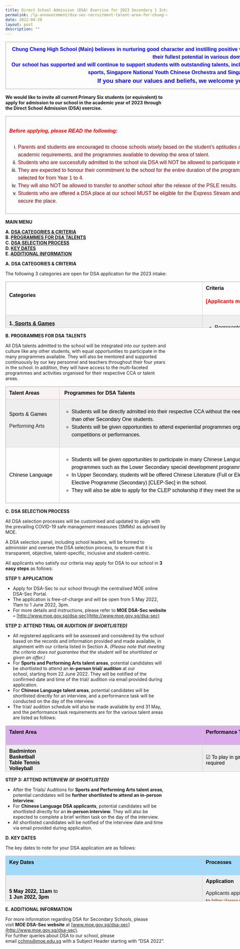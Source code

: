 ```yaml
---
title: Direct School Admission (DSA) Exercise for 2023 Secondary 1 Intake
permalink: /lp-announcement/dsa-sec-recruitment-talent-area-for-chung-cheng-high-school-main/
date: 2022-04-20
layout: post
description: ""
---
```

<table border="1" style="box-sizing: border-box; border: 1px solid rgba(0, 0, 0, 0.2); border-collapse: collapse; color: rgb(0, 0, 0); font-family: Montserrat, &quot;Noto Sans SC&quot;, sans-serif; font-size: medium; font-style: normal; font-variant-ligatures: normal; font-variant-caps: normal; font-weight: 400; letter-spacing: normal; orphans: 2; text-align: start; text-transform: none; white-space: normal; widows: 2; word-spacing: 0px; -webkit-text-stroke-width: 0px; text-decoration-thickness: initial; text-decoration-style: initial; text-decoration-color: initial; width: 1230px;"><tbody style="box-sizing: border-box;"><tr style="box-sizing: border-box;"><td style="box-sizing: border-box; padding: 10px; border: 1px solid rgb(204, 204, 204); width: 1229px; text-align: center;"><strong style="box-sizing: border-box; font-weight: bolder;"><span style="box-sizing: border-box; line-height: 1.5; color: rgb(0, 0, 255);">Chung Cheng High School (Main) believes in nurturing good character and instilling positive values in our students, to enable them to strive for and achieve their fullest potential in various domains.</span></strong><br style="box-sizing: border-box;"><strong style="box-sizing: border-box; font-weight: bolder;"><span style="box-sizing: border-box; line-height: 1.5; color: rgb(0, 0, 255);">Our school has supported and will continue to support students with outstanding talents, including National Team or National Youth Team players of various sports, Singapore National Youth Chinese Orchestra and Singapore National Youth Orchestra.</span></strong><br style="box-sizing: border-box;"><span style="box-sizing: border-box; line-height: 1.5; font-size: 14pt;"><strong style="box-sizing: border-box; font-weight: bolder;"><span style="box-sizing: border-box; line-height: 1.5; color: rgb(0, 0, 255);">If you share our values and beliefs, we welcome you to join our big family.</span></strong></span></td></tr></tbody></table>

**We would like to invite all current Primary Six students (or equivalent) to apply for admission to our school in the academic year of 2023 through the Direct School Admission (DSA) exercise.**

<table border="1" style="box-sizing: border-box; border: 1px solid rgba(0, 0, 0, 0.2); border-collapse: collapse; color: rgb(0, 0, 0); font-family: Montserrat, &quot;Noto Sans SC&quot;, sans-serif; font-size: medium; font-style: normal; font-variant-ligatures: normal; font-variant-caps: normal; font-weight: 400; letter-spacing: normal; orphans: 2; text-align: start; text-transform: none; white-space: normal; widows: 2; word-spacing: 0px; -webkit-text-stroke-width: 0px; text-decoration-thickness: initial; text-decoration-style: initial; text-decoration-color: initial; width: 1230px;"><tbody style="box-sizing: border-box;"><tr style="box-sizing: border-box;"><td style="box-sizing: border-box; padding: 10px; border: 1px solid rgb(204, 204, 204); width: 1229px;"><span style="box-sizing: border-box; line-height: 1.5; color: rgb(255, 0, 0);"><h5 style="color:red" align="left">Before applying, please READ the following:</h5></span><p style="box-sizing: border-box; line-height: 1.5; font-weight: 400; color: rgb(30, 30, 30); font-size: 1em;"></p><ol style="box-sizing: border-box; line-height: 1.5; list-style-type: lower-roman;"><li style="box-sizing: border-box;"><span style="box-sizing: border-box; line-height: 1.5; color: rgb(128, 0, 0);">Parents and students are encouraged to choose schools wisely based on the student’s aptitudes and strengths, bearing in mind the schools’ academic and non-academic requirements, and the programmes available to develop the area of talent.</span></li><li style="box-sizing: border-box;"><span style="box-sizing: border-box; line-height: 1.5; color: rgb(128, 0, 0);">Students who are successfully admitted to the school via DSA will NOT be allowed to participate in the annual S1 Posting Exercise to opt for secondary schools.</span></li><li style="box-sizing: border-box;"><span style="box-sizing: border-box; line-height: 1.5; color: rgb(128, 0, 0);">They are expected to honour their commitment to the school for the entire duration of the programme and participate in the activities related to the talent they are selected for from Year 1 to 4.</span></li><li style="box-sizing: border-box;"><span style="box-sizing: border-box; line-height: 1.5; color: rgb(128, 0, 0);">They will also NOT be allowed to transfer to another school after the release of the PSLE results.</span></li><li style="box-sizing: border-box;"><span style="box-sizing: border-box; line-height: 1.5; color: rgb(128, 0, 0);">Students who are offered a DSA place at our school MUST be eligible for the Express Stream and MUST study Higher Chinese as the Mother Tongue Language to secure the place.</span></li></ol></td></tr></tbody></table>

**MAIN MENU**  
<p><strong>A. <a href="#link1">DSA CATEGORIES &amp; CRITERIA</a></strong><br><strong>B. <a href="#link2">PROGRAMMES FOR DSA TALENTS</a></strong><br><strong>C. <a href="#link3">DSA SELECTION PROCESS</a></strong><br><strong>D. <a href="#link4">KEY DATES</a></strong><br><strong>E. <a href="#link5">ADDITIONAL INFORMATION</a></strong></p> 

<p id="link1"><strong>A. DSA CATEGORIES &amp; CRITERIA</strong></p>

The following 3 categories are open for DSA application for the 2023 intake:

<table border="1" style="box-sizing: border-box; border: 1px solid rgba(0, 0, 0, 0.2); border-collapse: collapse; color: rgb(0, 0, 0); font-family: Montserrat, &quot;Noto Sans SC&quot;, sans-serif; font-size: medium; font-style: normal; font-variant-ligatures: normal; font-variant-caps: normal; font-weight: 400; letter-spacing: normal; orphans: 2; text-align: start; text-transform: none; white-space: normal; widows: 2; word-spacing: 0px; -webkit-text-stroke-width: 0px; text-decoration-thickness: initial; text-decoration-style: initial; text-decoration-color: initial; height: 144px; width: 1230px;"><tbody style="box-sizing: border-box;"><tr style="box-sizing: border-box; height: 48px;"><td style="box-sizing: border-box; padding: 10px; border: 1px solid rgb(204, 204, 204); width: 614.5px; height: 48px;"><h4 style="box-sizing: border-box; font-weight: 700; margin: 0px; padding-bottom: 20px;"><strong style="box-sizing: border-box; font-weight: bolder;">Categories</strong></h4></td><td style="box-sizing: border-box; padding: 10px; border: 1px solid rgb(204, 204, 204); width: 614.5px; height: 48px;"><h4 style="box-sizing: border-box; font-weight: 700; margin: 0px; padding-bottom: 20px;"><strong style="box-sizing: border-box; font-weight: bolder;">Criteria</strong></h4><h4 style="box-sizing: border-box; font-weight: 700; margin: 0px; padding-bottom: 20px;"><strong style="box-sizing: border-box; font-weight: bolder;"><span style="box-sizing: border-box; line-height: 1.5; color: rgb(255, 0, 0);">[Applicants must have:]</span></strong></h4></td></tr><tr style="box-sizing: border-box; background: rgb(238, 238, 238); height: 24px;"><td style="box-sizing: border-box; padding: 10px; border: 1px solid rgb(204, 204, 204); width: 614.5px; height: 24px;"><strong style="box-sizing: border-box; font-weight: bolder;">1.<span style="box-sizing: border-box; line-height: 1.5; text-decoration: underline;"><span>&nbsp;</span>Sports &amp; Games</span></strong><p style="box-sizing: border-box; line-height: 1.5; font-weight: 400; color: rgb(30, 30, 30); font-size: 1em;"></p><p style="box-sizing: border-box; line-height: 1.5; font-weight: 400; color: rgb(30, 30, 30); font-size: 1em;"><strong style="box-sizing: border-box; font-weight: bolder;"><span style="box-sizing: border-box; line-height: 1.5; font-size: 1em; color: rgb(0, 0, 255);">Badminton</span></strong></p><p style="box-sizing: border-box; line-height: 1.5; font-weight: 400; color: rgb(30, 30, 30); font-size: 1em;"><strong style="box-sizing: border-box; font-weight: bolder;"><span style="box-sizing: border-box; line-height: 1.5; font-size: 1em; color: rgb(0, 0, 255);">Basketball</span></strong></p><p style="box-sizing: border-box; line-height: 1.5; font-weight: 400; color: rgb(30, 30, 30); font-size: 1em;"><strong style="box-sizing: border-box; font-weight: bolder;"><span style="box-sizing: border-box; line-height: 1.5; font-size: 1em; color: rgb(0, 0, 255);">Table Tennis</span></strong></p><p style="box-sizing: border-box; line-height: 1.5; font-weight: 400; color: rgb(30, 30, 30); font-size: 1em;"><strong style="box-sizing: border-box; font-weight: bolder;"><span style="box-sizing: border-box; line-height: 1.5; font-size: 1em; color: rgb(0, 0, 255);">Volleyball</span></strong></p><p style="box-sizing: border-box; line-height: 1.5; font-weight: 400; color: rgb(30, 30, 30); font-size: 1em;"><strong style="box-sizing: border-box; font-weight: bolder;"><span style="box-sizing: border-box; line-height: 1.5; font-size: 1em; color: rgb(0, 0, 255);">Wushu</span></strong></p></td><td style="box-sizing: border-box; padding: 10px; border: 1px solid rgb(204, 204, 204); width: 614.5px; height: 24px;"><ul style="box-sizing: border-box; line-height: 1.5; list-style-type: disc;"><li style="box-sizing: border-box;">Represented the State or the Singapore Schools or their schools and achieved outstanding results, or equivalent,<strong style="box-sizing: border-box; font-weight: bolder;"><span>&nbsp;</span>or</strong></li><li style="box-sizing: border-box;">Achieved Top 8 placing in individual events at competitions equivalent to SPSSC National Schools Championships or higher,<span>&nbsp;</span><strong style="box-sizing: border-box; font-weight: bolder;">or</strong></li><li style="box-sizing: border-box;">Played a key role in the School Team and helped their teams achieved Top 8 placing in team events equivalent to SPSSC National Schools Championships, or higher,<span>&nbsp;</span><strong style="box-sizing: border-box; font-weight: bolder;">or</strong></li><li style="box-sizing: border-box;">Attained outstanding individual achievements or standards in the specified sports</li></ul></td></tr><tr style="box-sizing: border-box; height: 24px;"><td style="box-sizing: border-box; padding: 10px; border: 1px solid rgb(204, 204, 204); width: 614.5px; height: 24px; background-color: rgb(255, 255, 255);"><strong style="box-sizing: border-box; font-weight: bolder;">2.<span>&nbsp;</span><span style="box-sizing: border-box; line-height: 1.5; text-decoration: underline;">Performing Arts</span></strong><p style="box-sizing: border-box; line-height: 1.5; font-weight: 400; color: rgb(30, 30, 30); font-size: 1em;"></p><p style="box-sizing: border-box; line-height: 1.5; font-weight: 400; color: rgb(30, 30, 30); font-size: 1em;"><strong style="box-sizing: border-box; font-weight: bolder;"><span style="box-sizing: border-box; line-height: 1.5; font-size: 1em; color: rgb(0, 0, 255);">Chinese Orchestra</span></strong><br style="box-sizing: border-box;"><span style="box-sizing: border-box; line-height: 1.5; font-size: 1em; color: rgb(0, 0, 255);">(Only Gaohu, Zhonghu, Erhu, Da Ruan, Zhong Ruan, Liuqin, Pipa, Dizi, Sheng, Suona, Yangqin, Cello, Double Bass, Percussion)</span></p><p style="box-sizing: border-box; line-height: 1.5; font-weight: 400; color: rgb(30, 30, 30); font-size: 1em;"><strong style="box-sizing: border-box; font-weight: bolder;"><span style="box-sizing: border-box; line-height: 1.5; font-size: 1em; color: rgb(0, 0, 255);">Concert Band</span></strong><br style="box-sizing: border-box;"><span style="box-sizing: border-box; line-height: 1.5; font-size: 1em; color: rgb(0, 0, 255);">(Only Flute, Oboe, Clarinet, Bass Clarinet, Bassoon, Saxophone (Alto/Tenor/Baritone), French Horn, Trumpet, Trombone, Euphonium, Tuba, Double Bass, Percussion)</span></p></td><td style="box-sizing: border-box; padding: 10px; border: 1px solid rgb(204, 204, 204); width: 614.5px; height: 24px; background-color: rgb(255, 255, 255);"><ul style="box-sizing: border-box; line-height: 1.5; list-style-type: disc;"><li style="box-sizing: border-box;">Performed for their school or established organisations at a high level in local public or international performances,<span>&nbsp;</span><strong style="box-sizing: border-box; font-weight: bolder;">and</strong></li><li style="box-sizing: border-box;">Attained outstanding individual achievements, standards, or level of proficiency in the specified areas</li></ul></td></tr><tr style="box-sizing: border-box; background: rgb(238, 238, 238); height: 24px;"><td style="box-sizing: border-box; padding: 10px; border: 1px solid rgb(204, 204, 204); width: 614.5px; height: 24px;"><strong style="box-sizing: border-box; font-weight: bolder;">3.<span>&nbsp;</span><span style="box-sizing: border-box; line-height: 1.5; text-decoration: underline;">Chinese Language</span></strong></td><td style="box-sizing: border-box; padding: 10px; border: 1px solid rgb(204, 204, 204); width: 614.5px; height: 24px;"><ul style="box-sizing: border-box; line-height: 1.5; list-style-type: disc;"><li style="box-sizing: border-box;">Had strong command of the Chinese Language in both spoken and written form;<span>&nbsp;</span><strong style="box-sizing: border-box; font-weight: bolder;">and</strong></li><li style="box-sizing: border-box;">Had been taking Chinese or Higher Chinese as their Mother Tongue Language;<span>&nbsp;</span><strong style="box-sizing: border-box; font-weight: bolder;">and</strong></li><li style="box-sizing: border-box;">Had been performing well (AL 1-3 or equivalent) for Chinese Language for at least past 2 years;<span>&nbsp;</span><strong style="box-sizing: border-box; font-weight: bolder;">and</strong></li><li style="box-sizing: border-box;">Participated actively in Chinese Language-related and/or Chinese Cultural activities, events, or competitions</li></ul></td></tr><tr style="box-sizing: border-box; height: 24px;"><td colspan="2" style="box-sizing: border-box; padding: 10px; border: 1px solid rgb(204, 204, 204); width: 1229px; height: 24px;"><span style="box-sizing: border-box; line-height: 1.5; color: rgb(255, 0, 0);"><em style="box-sizing: border-box;">*Please note that meeting all the above criteria does not guarantee that the student will be shortlisted or given an offer.</em></span></td></tr></tbody></table>

<p id="link2"><strong>B. PROGRAMMES FOR DSA TALENTS</strong></p>

All DSA talents admitted to the school will be integrated into our system and culture like any other students, with equal opportunities to participate in the many programmes available. They will also be mentored and supported continuously by our key personnel and teachers throughout their four years in the school. In addition, they will have access to the multi-faceted programmes and activities organised for their respective CCA or talent areas.

<table border="1" style="box-sizing: border-box; border: 1px solid rgba(0, 0, 0, 0.2); border-collapse: collapse; color: rgb(0, 0, 0); font-family: Montserrat, &quot;Noto Sans SC&quot;, sans-serif; font-size: medium; font-style: normal; font-variant-ligatures: normal; font-variant-caps: normal; font-weight: 400; letter-spacing: normal; orphans: 2; text-align: start; text-transform: none; white-space: normal; widows: 2; word-spacing: 0px; -webkit-text-stroke-width: 0px; text-decoration-thickness: initial; text-decoration-style: initial; text-decoration-color: initial; width: 1230px;"><tbody style="box-sizing: border-box;"><tr style="box-sizing: border-box;"><td style="box-sizing: border-box; padding: 10px; border: 1px solid rgb(204, 204, 204); width: 167.586px; background-color: rgb(250, 242, 242);"><strong style="box-sizing: border-box; font-weight: bolder;">Talent Areas</strong></td><td style="box-sizing: border-box; padding: 10px; border: 1px solid rgb(204, 204, 204); width: 1061.41px; background-color: rgb(250, 242, 242);">&nbsp;<strong style="box-sizing: border-box; font-weight: bolder;">Programmes for DSA Talents</strong></td></tr><tr style="box-sizing: border-box; background: rgb(238, 238, 238);"><td style="box-sizing: border-box; padding: 10px; border: 1px solid rgb(204, 204, 204); width: 167.586px;">Sports &amp; Games<p style="box-sizing: border-box; line-height: 1.5; font-weight: 400; color: rgb(30, 30, 30); font-size: 1em;"></p><p style="box-sizing: border-box; line-height: 1.5; font-weight: 400; color: rgb(30, 30, 30); font-size: 1em;">Performing Arts</p></td><td style="box-sizing: border-box; padding: 10px; border: 1px solid rgb(204, 204, 204); width: 1061.41px;"><ul style="box-sizing: border-box; line-height: 1.5; list-style-type: circle;"><li style="box-sizing: border-box;">Students will be directly admitted into their respective CCA without the need for trials or auditions and will be able to join their teams sooner than other Secondary One students.</li><li style="box-sizing: border-box;">Students will be given opportunities to attend experiential programmes organised for their CCAs, as well as to represent the school in various competitions or performances.</li></ul></td></tr><tr style="box-sizing: border-box;"><td style="box-sizing: border-box; padding: 10px; border: 1px solid rgb(204, 204, 204); width: 167.586px;">Chinese Language</td><td style="box-sizing: border-box; padding: 10px; border: 1px solid rgb(204, 204, 204); width: 1061.41px;"><ul style="box-sizing: border-box; line-height: 1.5; list-style-type: circle;"><li style="box-sizing: border-box;">Students will be given opportunities to participate in many Chinese Language and Chinese Culture related experiential and training programmes such as the Lower Secondary special development programmes on public speaking and creative writing.</li><li style="box-sizing: border-box;">In Upper Secondary, students will be offered Chinese Literature (Full or Elective) as an O-Level subject and join the Chinese Language Elective Programme (Secondary) [CLEP-Sec] in the school.</li><li style="box-sizing: border-box;">They will also be able to apply for the CLEP scholarship if they meet the selection criteria.(<a href="https://www.moe.gov.sg/programmes/clep-sec" style="box-sizing: border-box; background-color: transparent; color: rgb(203, 75, 61);"><span style="box-sizing: border-box; line-height: 1.5; text-decoration: underline;"><span style="box-sizing: border-box; line-height: 1.5; color: rgb(0, 0, 255); text-decoration: underline;">https://www.moe.gov.sg/programmes/clep-sec</span></span></a>)</li></ul></td></tr></tbody></table>

<p id="link3"><strong>C. DSA SELECTION PROCESS</strong></p>

All DSA selection processes will be customised and updated to align with the prevailing COVID-19 safe management measures (SMMs) as advised by MOE.

A DSA selection panel, including school leaders, will be formed to administer and oversee the DSA selection process, to ensure that it is transparent, objective, talent-specific, inclusive and student-centric.

All applicants who satisfy our criteria may apply for DSA to our school in **3 easy steps** as follows:

**STEP 1: APPLICATION**

*   Apply for DSA-Sec to our school through the centralised MOE online DSA-Sec Portal.
*   The application is free-of-charge and will be open from 5 May 2022, 11am to 1 June 2022, 3pm.
*   For more details and instructions, please refer to **MOE DSA-Sec website –** [http://www.moe.gov.sg/dsa-sec](http://www.moe.gov.sg/dsa-sec)

**STEP 2: ATTEND TRIAL OR AUDITION _(IF SHORTLISTED)_**

*   All registered applicants will be assessed and considered by the school based on the records and information provided and made available, in alignment with our criteria listed in Section A. _(Please note that meeting the criteria does not guarantee that the student will be shortlisted or given an offer.)_
*   For **Sports and Performing Arts talent areas**, potential candidates will be shortlisted to attend an **in-person trial/ audition** at our school, starting from 22 June 2022. They will be notified of the confirmed date and time of the trial/ audition via email provided during application.
*   For **Chinese Language talent areas**, potential candidates will be shortlisted directly for an interview, and a performance task will be conducted on the day of the interview.
*   The trial/ audition schedule will also be made available by end 31 May, and the performance task requirements are for the various talent areas are listed as follows:

<table border="1" style="box-sizing: border-box; border: 1px solid rgba(0, 0, 0, 0.2); border-collapse: collapse; color: rgb(0, 0, 0); font-family: Montserrat, &quot;Noto Sans SC&quot;, sans-serif; font-size: medium; font-style: normal; font-variant-ligatures: normal; font-variant-caps: normal; font-weight: 400; letter-spacing: normal; orphans: 2; text-align: start; text-transform: none; white-space: normal; widows: 2; word-spacing: 0px; -webkit-text-stroke-width: 0px; text-decoration-thickness: initial; text-decoration-style: initial; text-decoration-color: initial; height: 144px; width: 1230px;"><tbody style="box-sizing: border-box;"><tr style="box-sizing: border-box; height: 24px;"><td style="box-sizing: border-box; padding: 10px; border: 1px solid rgb(204, 204, 204); width: 614.5px; height: 24px; background-color: rgb(219, 174, 235);"><h4 style="box-sizing: border-box; font-weight: 700; margin: 0px; padding-bottom: 20px;">Talent Area</h4></td><td style="box-sizing: border-box; padding: 10px; border: 1px solid rgb(204, 204, 204); width: 614.5px; height: 24px; background-color: rgb(219, 174, 235);"><h4 style="box-sizing: border-box; font-weight: 700; margin: 0px; padding-bottom: 20px;">Performance Task</h4></td></tr><tr style="box-sizing: border-box; background: rgb(238, 238, 238); height: 24px;"><td style="box-sizing: border-box; padding: 10px; border: 1px solid rgb(204, 204, 204); width: 614.5px; height: 24px;"><strong style="box-sizing: border-box; font-weight: bolder;">Badminton</strong><br style="box-sizing: border-box;"><strong style="box-sizing: border-box; font-weight: bolder;">Basketball</strong><br style="box-sizing: border-box;"><strong style="box-sizing: border-box; font-weight: bolder;">Table Tennis</strong><br style="box-sizing: border-box;"><strong style="box-sizing: border-box; font-weight: bolder;">Volleyball</strong></td><td style="box-sizing: border-box; padding: 10px; border: 1px solid rgb(204, 204, 204); width: 614.5px; height: 24px;">☑ To play in game situations, and perform sports-related skills or actions as required</td></tr><tr style="box-sizing: border-box; height: 24px;"><td style="box-sizing: border-box; padding: 10px; border: 1px solid rgb(204, 204, 204); width: 614.5px; height: 24px;"><strong style="box-sizing: border-box; font-weight: bolder;">Wushu</strong></td><td style="box-sizing: border-box; padding: 10px; border: 1px solid rgb(204, 204, 204); width: 614.5px; height: 24px;">☑ To prepare and perform 1 Quanshu, 1 Short Weapon and 1 Long Weapon routine, each of 5-duan or higher level, and any other relevant Wushu actions as required</td></tr><tr style="box-sizing: border-box; background: rgb(238, 238, 238); height: 24px;"><td style="box-sizing: border-box; padding: 10px; border: 1px solid rgb(204, 204, 204); width: 614.5px; height: 24px;"><strong style="box-sizing: border-box; font-weight: bolder;">Chinese Orchestra</strong></td><td style="box-sizing: border-box; padding: 10px; border: 1px solid rgb(204, 204, 204); width: 614.5px; height: 24px;">☑ To perform 2 contrasting pieces on the instrument, with total time of 5 to 10 minutes</td></tr><tr style="box-sizing: border-box; height: 24px;"><td style="box-sizing: border-box; padding: 10px; border: 1px solid rgb(204, 204, 204); width: 614.5px; height: 24px;"><strong style="box-sizing: border-box; font-weight: bolder;">Concert Band</strong></td><td style="box-sizing: border-box; padding: 10px; border: 1px solid rgb(204, 204, 204); width: 614.5px; height: 24px;">☑ To perform 2 contrasting pieces on the instrument, with total time of 5 to 10 minutes</td></tr><tr style="box-sizing: border-box; background: rgb(238, 238, 238); height: 24px;"><td style="box-sizing: border-box; padding: 10px; border: 1px solid rgb(204, 204, 204); width: 614.5px; height: 24px;"><strong style="box-sizing: border-box; font-weight: bolder;">Chinese Language</strong></td><td style="box-sizing: border-box; padding: 10px; border: 1px solid rgb(204, 204, 204); width: 614.5px; height: 24px;">☑ To attend an Interview, followed by a short writing task to be completed on the day of the interview</td></tr></tbody></table>

**STEP 3: ATTEND INTERVIEW _(IF SHORTLISTED)_**

*   After the Trials/ Auditions for **Sports and Performing Arts talent areas**, potential candidates will be **further shortlisted to attend an in-person Interview.**
*   For **Chinese Language DSA applicants**, potential candidates will be shortlisted directly for an **in-person interview.** They will also be expected to complete a brief written task on the day of the interview.
*   All shortlisted candidates will be notified of the interview date and time via email provided during application.

<p id="link4"><strong>D. KEY DATES</strong></p>

The key dates to note for your DSA application are as follows:

<table border="1" style="box-sizing: border-box; border: 1px solid rgba(0, 0, 0, 0.2); border-collapse: collapse; color: rgb(0, 0, 0); font-family: Montserrat, &quot;Noto Sans SC&quot;, sans-serif; font-size: medium; font-style: normal; font-variant-ligatures: normal; font-variant-caps: normal; font-weight: 400; letter-spacing: normal; orphans: 2; text-align: start; text-transform: none; white-space: normal; widows: 2; word-spacing: 0px; -webkit-text-stroke-width: 0px; text-decoration-thickness: initial; text-decoration-style: initial; text-decoration-color: initial; height: 142px; width: 1230px;"><tbody style="box-sizing: border-box;"><tr style="box-sizing: border-box; height: 24px;"><td style="box-sizing: border-box; padding: 10px; border: 1px solid rgb(204, 204, 204); width: 614.5px; height: 24px; background-color: rgb(162, 218, 250);"><h4 style="box-sizing: border-box; font-weight: 700; margin: 0px; padding-bottom: 20px;"><strong style="box-sizing: border-box; font-weight: bolder;">Key Dates</strong></h4></td><td style="box-sizing: border-box; padding: 10px; border: 1px solid rgb(204, 204, 204); width: 614.5px; height: 24px; background-color: rgb(162, 218, 250);"><h4 style="box-sizing: border-box; font-weight: 700; margin: 0px; padding-bottom: 20px;"><strong style="box-sizing: border-box; font-weight: bolder;">Processes</strong></h4></td></tr><tr style="box-sizing: border-box; background: rgb(238, 238, 238); height: 24px;"><td style="box-sizing: border-box; padding: 10px; border: 1px solid rgb(204, 204, 204); width: 614.5px; height: 24px;"><strong style="box-sizing: border-box; font-weight: bolder;">5 May 2022, 11am</strong><span>&nbsp;</span>to<br style="box-sizing: border-box;"><strong style="box-sizing: border-box; font-weight: bolder;">1 Jun 2022, 3pm</strong></td><td style="box-sizing: border-box; padding: 10px; border: 1px solid rgb(204, 204, 204); width: 614.5px; height: 24px;"><strong style="box-sizing: border-box; font-weight: bolder;">Application</strong><p style="box-sizing: border-box; line-height: 1.5; font-weight: 400; color: rgb(30, 30, 30); font-size: 1em;"></p><p style="box-sizing: border-box; line-height: 1.5; font-weight: 400; color: rgb(30, 30, 30); font-size: 1em;">Applicants apply for DSA-Sec through centralised MOE online DSA-SEC Portal. Go to<span>&nbsp;</span><span style="box-sizing: border-box; line-height: 1.5; font-size: 1em; color: rgb(153, 51, 0);"><a href="https://www.moe.gov.sg/dsa-sec" style="box-sizing: border-box; background-color: transparent; color: rgb(153, 51, 0);">https://www.moe.gov.sg/dsa-sec</a></span>.</p></td></tr><tr style="box-sizing: border-box; height: 24px;"><td style="box-sizing: border-box; padding: 10px; border: 1px solid rgb(204, 204, 204); width: 614.5px; height: 24px;"><strong style="box-sizing: border-box; font-weight: bolder;">22 Jun 2022</strong><span>&nbsp;</span>to<br style="box-sizing: border-box;"><strong style="box-sizing: border-box; font-weight: bolder;">22 Jul 2022</strong></td><td style="box-sizing: border-box; padding: 10px; border: 1px solid rgb(204, 204, 204); width: 614.5px; height: 24px;"><strong style="box-sizing: border-box; font-weight: bolder;">Sports Trials/ Performing Arts Auditions</strong><p style="box-sizing: border-box; line-height: 1.5; font-weight: 400; color: rgb(30, 30, 30); font-size: 1em;"></p><p style="box-sizing: border-box; line-height: 1.5; font-weight: 400; color: rgb(30, 30, 30); font-size: 1em;">Applicants are shortlisted based on the records and information provided and made available, to attend an in-person sports trial or performing arts audition.</p></td></tr><tr style="box-sizing: border-box; background: rgb(238, 238, 238); height: 24px;"><td style="box-sizing: border-box; padding: 10px; border: 1px solid rgb(204, 204, 204); width: 614.5px; height: 24px;"><strong style="box-sizing: border-box; font-weight: bolder;">27 Jun 2022</strong><span>&nbsp;</span>to<br style="box-sizing: border-box;"><strong style="box-sizing: border-box; font-weight: bolder;">31 Aug 2022</strong></td><td style="box-sizing: border-box; padding: 10px; border: 1px solid rgb(204, 204, 204); width: 614.5px; height: 24px;"><strong style="box-sizing: border-box; font-weight: bolder;">Interview</strong><p style="box-sizing: border-box; line-height: 1.5; font-weight: 400; color: rgb(30, 30, 30); font-size: 1em;"></p><p style="box-sizing: border-box; line-height: 1.5; font-weight: 400; color: rgb(30, 30, 30); font-size: 1em;">Applicants are shortlisted to attend an in-person interview.</p></td></tr><tr style="box-sizing: border-box; height: 24px;"><td style="box-sizing: border-box; padding: 10px; border: 1px solid rgb(204, 204, 204); width: 614.5px; height: 24px;"><strong style="box-sizing: border-box; font-weight: bolder;">By 12 Sep 2022</strong></td><td style="box-sizing: border-box; padding: 10px; border: 1px solid rgb(204, 204, 204); width: 614.5px; height: 24px;"><strong style="box-sizing: border-box; font-weight: bolder;">Selection Outcome</strong><p style="box-sizing: border-box; line-height: 1.5; font-weight: 400; color: rgb(30, 30, 30); font-size: 1em;"></p><p style="box-sizing: border-box; line-height: 1.5; font-weight: 400; color: rgb(30, 30, 30); font-size: 1em;">All applicants will be informed of the outcome via an email or letter from the school (stating Confirmed Offer, Wait List, or Unsuccessful).</p></td></tr><tr style="box-sizing: border-box; background: rgb(238, 238, 238); height: 22px;"><td style="box-sizing: border-box; padding: 10px; border: 1px solid rgb(204, 204, 204); width: 614.5px; height: 22px;"><strong style="box-sizing: border-box; font-weight: bolder;">31 Oct to 4 Nov 2022</strong></td><td style="box-sizing: border-box; padding: 10px; border: 1px solid rgb(204, 204, 204); width: 614.5px; height: 22px;"><strong style="box-sizing: border-box; font-weight: bolder;">School Preference Submission</strong><p style="box-sizing: border-box; line-height: 1.5; font-weight: 400; color: rgb(30, 30, 30); font-size: 1em;"></p><p style="box-sizing: border-box; line-height: 1.5; font-weight: 400; color: rgb(30, 30, 30); font-size: 1em;">Students who receive DSA-Sec offer will receive email and SMS notification via Postman.gov.sg on the School Preference Submission in end Oct 2022.<span>&nbsp;</span><strong style="box-sizing: border-box; font-weight: bolder;">Both parents are required to login to the DSA-Sec Portal using their Singpass to submit up to 3 school preferences.</strong><span>&nbsp;</span>If parent(s) are unable to submit online, they can approach their child’s primary school for assistance to submit the school preferences on their behalf.</p></td></tr><tr style="box-sizing: border-box;"><td style="box-sizing: border-box; padding: 10px; border: 1px solid rgb(204, 204, 204); width: 614.5px;"><strong style="box-sizing: border-box; font-weight: bolder;">Late-Nov 2022</strong></td><td style="box-sizing: border-box; padding: 10px; border: 1px solid rgb(204, 204, 204); width: 614.5px;"><strong style="box-sizing: border-box; font-weight: bolder;">DSA Result Release</strong><p style="box-sizing: border-box; line-height: 1.5; font-weight: 400; color: rgb(30, 30, 30); font-size: 1em;"></p><p style="box-sizing: border-box; line-height: 1.5; font-weight: 400; color: rgb(30, 30, 30); font-size: 1em;">Students in MOE mainstream schools will receive their DSA-Sec results together with their PSLE results by end-Nov 2022. Students who are not in MOE mainstream schools will receive their DSA-Sec results from PPS via email.</p></td></tr></tbody></table>

<p id="link5"><strong>E. ADDITIONAL INFORMATION</strong></p>

For more information regarding DSA for Secondary Schools, please visit **MOE DSA-Sec website** at [www.moe.gov.sg/dsa-sec](http://www.moe.gov.sg/dsa-sec).  
For further queries about DSA to our school, please email [cchms@moe.edu.sg](mailto:cchms@moe.edu.sg) with a Subject Header starting with “DSA 2022”.